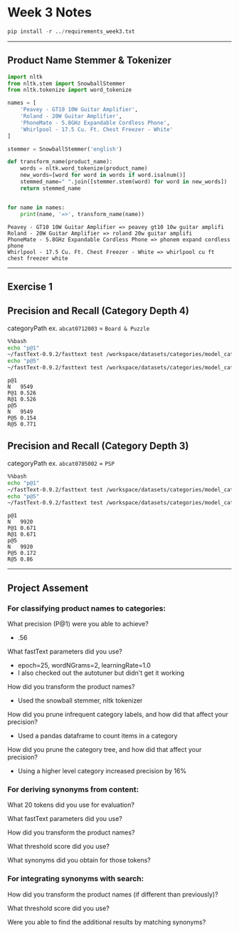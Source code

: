 # Week 3 Notes


```python
pip install -r ../requirements_week3.txt
```

---
## Product Name Stemmer & Tokenizer


```python
import nltk
from nltk.stem import SnowballStemmer
from nltk.tokenize import word_tokenize

names = [
    'Peavey - GT10 10W Guitar Amplifier', 
    'Roland - 20W Guitar Amplifier',
    'PhoneMate - 5.8GHz Expandable Cordless Phone',
    'Whirlpool - 17.5 Cu. Ft. Chest Freezer - White'
]

stemmer = SnowballStemmer('english')

def transform_name(product_name):
    words = nltk.word_tokenize(product_name)
    new_words=[word for word in words if word.isalnum()]
    stemmed_name=" ".join([stemmer.stem(word) for word in new_words])
    return stemmed_name


for name in names:
    print(name, '=>', transform_name(name))
```

    Peavey - GT10 10W Guitar Amplifier => peavey gt10 10w guitar amplifi
    Roland - 20W Guitar Amplifier => roland 20w guitar amplifi
    PhoneMate - 5.8GHz Expandable Cordless Phone => phonem expand cordless phone
    Whirlpool - 17.5 Cu. Ft. Chest Freezer - White => whirlpool cu ft chest freezer white


---
## Exercise 1 
## Precision and Recall (Category Depth 4)
categoryPath ex. `abcat0712003` = `Board & Puzzle`


```bash
%%bash
echo "p@1"
~/fastText-0.9.2/fasttext test /workspace/datasets/categories/model_categories.bin /workspace/datasets/categories/contentCategories.test
echo "p@5"
~/fastText-0.9.2/fasttext test /workspace/datasets/categories/model_categories.bin /workspace/datasets/categories/contentCategories.test 5
```

    p@1
    N	9549
    P@1	0.526
    R@1	0.526
    p@5
    N	9549
    P@5	0.154
    R@5	0.771


## Precision and Recall (Category Depth 3)
categoryPath ex. `abcat0705002` = `PSP`


```bash
%%bash
echo "p@1"
~/fastText-0.9.2/fasttext test /workspace/datasets/categories/model_categories.bin /workspace/datasets/categories/contentCategories.test
echo "p@5"
~/fastText-0.9.2/fasttext test /workspace/datasets/categories/model_categories.bin /workspace/datasets/categories/contentCategories.test 5
```

    p@1
    N	9920
    P@1	0.671
    R@1	0.671
    p@5
    N	9920
    P@5	0.172
    R@5	0.86


---
## Project Assement
### For classifying product names to categories:

What precision (P@1) were you able to achieve?
- .56

What fastText parameters did you use?
- epoch=25, wordNGrams=2, learningRate=1.0
- I also checked out the autotuner but didn't get it working

How did you transform the product names?
- Used the snowball stemmer, nltk tokenizer

How did you prune infrequent category labels, and how did that affect your precision?
- Used a pandas dataframe to count items in a category

How did you prune the category tree, and how did that affect your precision?
- Using a higher level category increased precision by 16%

### For deriving synonyms from content:
What 20 tokens did you use for evaluation?

What fastText parameters did you use?

How did you transform the product names?

What threshold score did you use?

What synonyms did you obtain for those tokens?


### For integrating synonyms with search:
How did you transform the product names (if different than previously)?

What threshold score did you use?

Were you able to find the additional results by matching synonyms?